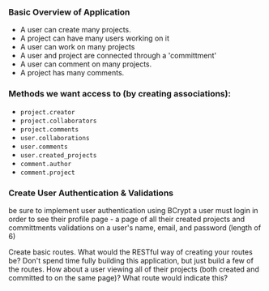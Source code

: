 ### Basic Overview of Application
- A user can create many projects.
- A project can have many users working on it
- A user can work on many projects
- A user and project are connected through a 'committment'
- A user can comment on many projects.
- A project has many comments.

### Methods we want access to (by creating associations):
- `project.creator`
- `project.collaborators`
- `project.comments`
- `user.collaborations`
- `user.comments`
- `user.created_projects`
- `comment.author`
- `comment.project`

### Create User Authentication & Validations
be sure to implement user authentication using BCrypt
 a user must login in order to see their profile page - a page of all their created projects and committments
 validations on a user's name, email, and password (length of 6)

Create basic routes. What would the RESTful way of creating your routes be? Don't spend time fully building this application, but just build a few of the routes. How about a user viewing all of their projects (both created and committed to on the same page)? What route would indicate this?
